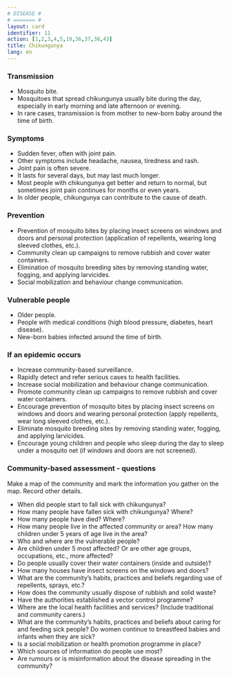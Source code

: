 ```yaml
---
# DISEASE #
# ======= #
layout: card
identifier: 11
action: [1,2,3,4,5,19,36,37,38,43]
title: Chikungunya
lang: en
---
```


### Transmission

- Mosquito bite. 
- Mosquitoes that spread chikungunya usually bite during the day, especially in early morning and late afternoon or evening. 
- In rare cases, transmission is from mother to new-born baby around the time of birth. 

### Symptoms

- Sudden fever, often with joint pain. 
- Other symptoms include headache, nausea, tiredness and rash. 
- Joint pain is often severe. 
- It lasts for several days, but may last much longer. 
- Most people with chikungunya get better and return to normal, but sometimes joint pain continues for months or even years. 
- In older people, chikungunya can contribute to the cause of death.

### Prevention

- Prevention of mosquito bites by placing insect screens on windows and doors and personal protection (application of repellents, wearing long sleeved clothes, etc.). 
- Community clean up campaigns to remove rubbish and cover water containers. 
- Elimination of mosquito breeding sites by removing standing water, fogging, and applying larvicides.
- Social mobilization and behaviour change communication. 

### Vulnerable people

- Older people. 
- People with medical conditions (high blood pressure, diabetes, heart disease). 
- New-born babies infected around the time of birth. 

### If an epidemic occurs

- Increase community-based surveillance. 
- Rapidly detect and refer serious cases to health facilities.
- Increase social mobilization and behaviour change communication.
- Promote community clean up campaigns to remove rubbish and cover water containers. 
- Encourage prevention of mosquito bites by placing insect screens on windows and doors and wearing personal protection (apply repellents, wear long sleeved clothes, etc.). 
- Eliminate mosquito breeding sites by removing standing water, fogging, and applying larvicides.
- Encourage young children and people who sleep during the day to sleep under a mosquito net (if windows and doors are not screened). 

### Community-based assessment - questions

Make a map of the community and mark the information you gather on the map. Record other details.
- When did people start to fall sick with chikungunya? 
- How many people have fallen sick with chikungunya? Where? 
-	How many people have died? Where? 
- How many people live in the affected community or area? How many children under 5 years of age live in the area? 
- Who and where are the vulnerable people? 
- Are children under 5 most affected? Or are other age groups, occupations, etc., more affected?
- Do people usually cover their water containers (inside and outside)? 
- How many houses have insect screens on the windows and doors? 
- What are the community’s habits, practices and beliefs regarding use of repellents, sprays, etc.? 
- How does the community usually dispose of rubbish and solid waste? 
- Have the authorities established a vector control programme?
- Where are the local health facilities and services? (Include traditional and community carers.) 
- What are the community’s habits, practices and beliefs about caring for and feeding sick people? Do women continue to breastfeed babies and infants when they are sick?
- Is a social mobilization or health promotion programme in place? 
- Which sources of information do people use most? 
- Are rumours or is misinformation about the disease spreading in the community?
